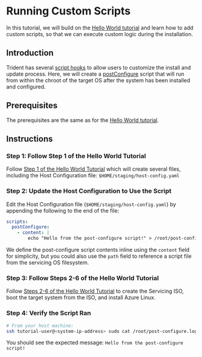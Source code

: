 
# Running Custom Scripts

In this tutorial, we will build on the [Hello World tutorial](./Trident-Hello-World.md)
and learn how to add custom scripts, so that we can execute custom logic during
the installation.

## Introduction

Trident has several [script hooks](../Explanation/Script-Hooks.md) to allow
users to customize the install and update process. Here, we will create a
[postConfigure](../Reference/Host-Configuration/API-Reference/Scripts.md#postconfigure-optional)
script that will run from within the chroot of the target OS
after the system has been installed and configured.

## Prerequisites

The prerequisites are the same as for the
[Hello World tutorial](./Trident-Hello-World.md#prerequisites).

## Instructions

### Step 1: Follow Step 1 of the Hello World Tutorial

Follow [Step 1 of the Hello World Tutorial](./Trident-Hello-World.md#step-1-create-the-cosi-file-and-host-configuration)
which will create several files, including the Host Configuration file:
`$HOME/staging/host-config.yaml`

### Step 2: Update the Host Configuration to Use the Script

Edit the Host Configuration file (`$HOME/staging/host-config.yaml`) by
appending the following to the end of the file:

``` yaml
scripts:
  postConfigure:
    - content: |
        echo "Hello from the post-configure script!" > /root/post-configure.log
```

We define the post-configure script contents inline using the `content`
field for simplicity, but you could also use the `path` field to reference a
script file from the servicing OS filesystem.

### Step 3: Follow Steps 2-6 of the Hello World Tutorial

Follow [Steps 2-6 of the Hello World Tutorial](./Trident-Hello-World.md#step-2-build-a-servicing-iso)
to create the Servicing ISO, boot the target system from the ISO, and install
Azure Linux.

### Step 4: Verify the Script Ran

``` bash
# From your host machine:
ssh tutorial-user@<system-ip-address> sudo cat /root/post-configure.log
```

You should see the expected message:
`Hello from the post-configure script!`
